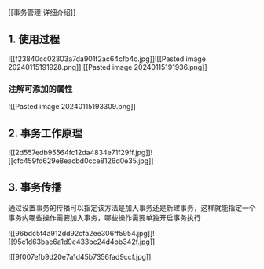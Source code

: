 [[事务管理|详细介绍]]

## 1. 使用过程

![[f23840cc02303a7da901f2ac64cfb4c.jpg]]![[Pasted image 20240115191928.png]]![[Pasted image 20240115191936.png]]

### 注解可添加的属性

![[Pasted image 20240115193309.png]]

## 2. 事务工作原理

![[2d557edb95564fc12da4834e71f29ff.jpg]]![[cfc459fd629e8eacbd0cce8126d0e35.jpg]]

## 3. 事务传播

通过设置事务的传播可以指定该方法是加入事务还是新建事务，这样就能指定一个事务内哪些操作需要加入事务，哪些操作需要单独开启事务执行

![[96bdc5f4a912dd92cfa2ee306ff5954.jpg]]![[95c1d63bae6a1d9e433bc24d4bb342f.jpg]]

![[9f007efb9d20e7a1d45b7356fad9ccf.jpg]]
